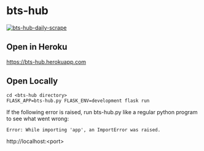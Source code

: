 # bts-hub

[![bts-hub-daily-scrape](https://github.com/peteb206/bts-hub/actions/workflows/bts-hub-daily-scrape.yml/badge.svg)](https://github.com/peteb206/bts-hub/actions/workflows/bts-hub-daily-scrape.yml)

## Open in Heroku
https://bts-hub.herokuapp.com

## Open Locally
```
cd <bts-hub directory>
FLASK_APP=bts-hub.py FLASK_ENV=development flask run
```
If the following error is raised, run bts-hub.py like a regular python program to see what went wrong:
```
Error: While importing 'app', an ImportError was raised.
```
http://localhost:<port\>